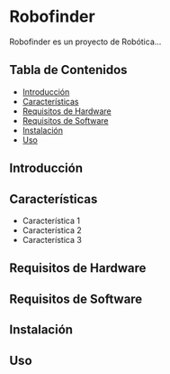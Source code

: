 # Robofinder

Robofinder es un proyecto de Robótica...

## Tabla de Contenidos
- [Introducción](#introducción)
- [Características](#características)
- [Requisitos de Hardware](#requisitos-de-hardware)
- [Requisitos de Software](#requisitos-de-software)
- [Instalación](#instalación)
- [Uso](#uso)


## Introducción


## Características

- Característica 1
- Característica 2
- Característica 3

## Requisitos de Hardware


## Requisitos de Software


## Instalación



## Uso


